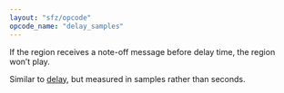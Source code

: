 ```yaml
---
layout: "sfz/opcode"
opcode_name: "delay_samples"
---
```


If the region receives a note-off message before delay time, the region won’t play.

Similar to [delay](delay), but measured in samples rather than seconds.
